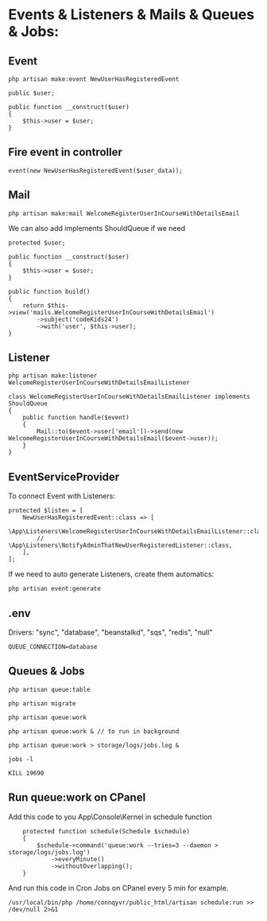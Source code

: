 # Events & Listeners & Mails & Queues & Jobs:

## Event

```
php artisan make:event NewUserHasRegisteredEvent
```

```
public $user;

public function __construct($user)
{
    $this->user = $user;
}
```

## Fire event in controller

```
event(new NewUserHasRegisteredEvent($user_data));
```

## Mail

```
php artisan make:mail WelcomeRegisterUserInCourseWithDetailsEmail
```

We can also add implements ShouldQueue if we need

```
protected $user;

public function __construct($user)
{
    $this->user = $user;
}

public function build()
{
    return $this->view('mails.WelcomeRegisterUserInCourseWithDetailsEmail')
        ->subject('codeKids24')
        ->with('user', $this->user);
}
```

## Listener

```
php artisan make:listener WelcomeRegisterUserInCourseWithDetailsEmailListener
```

```
class WelcomeRegisterUserInCourseWithDetailsEmailListener implements ShouldQueue
{
    public function handle($event)
    {
        Mail::to($event->user['email'])->send(new WelcomeRegisterUserInCourseWithDetailsEmail($event->user));
    }
}
```

## EventServiceProvider

To connect Event with Listeners:

```
protected $listen = [
    NewUserHasRegisteredEvent::class => [
        \App\Listeners\WelcomeRegisterUserInCourseWithDetailsEmailListener::class,
        // \App\Listeners\NotifyAdminThatNewUserRegisteredListener::class,
    ],
];
```

If we need to auto generate Listeners, create them automatics:

```
php artisan event:generate
```

## .env

Drivers: "sync", "database", "beanstalkd", "sqs", "redis", "null"

```
QUEUE_CONNECTION=database
```

## Queues & Jobs

```
php artisan queue:table

php artisan migrate

php artisan queue:work

php artisan queue:work & // to run in background

php artisan queue:work > storage/logs/jobs.log &

jobs -l

KILL 19690
```

## Run queue:work on CPanel

Add this code to you App\Console\Kernel in schedule function

```
    protected function schedule(Schedule $schedule)
    {
        $schedule->command('queue:work --tries=3 --daemon > storage/logs/jobs.log')
            ->everyMinute()
            ->withoutOverlapping();
    }
```

And run this code in Cron Jobs on CPanel every 5 min for example.

```
/usr/local/bin/php /home/connqyvr/public_html/artisan schedule:run >> /dev/null 2>&1
```
